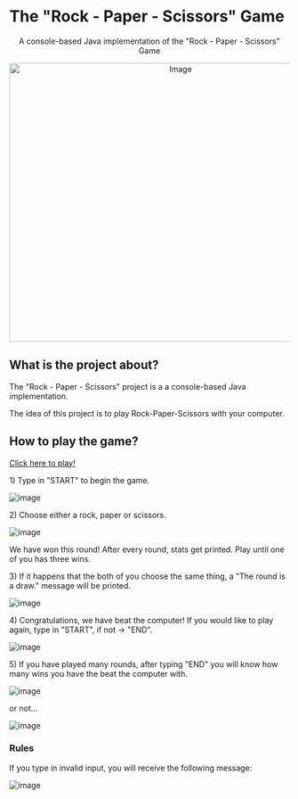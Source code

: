 # The "Rock - Paper - Scissors" Game
<p align="center">A console-based Java implementation of the "Rock - Paper - Scissors" Game</p>
<p align="center"><img alt="Image" width="600px" height="500px" src="https://miro.medium.com/v2/resize:fit:800/1*8du96SQUQ0NlWmWvVu20Zw.png"></p>



## What is the project about?
<p>The "Rock - Paper - Scissors" project is a a console-based Java implementation. </p>


<p>The idea of this project is to play Rock-Paper-Scissors with your computer. </p>


## How to play the game?
[Click here to play!](Project_RockPaperScissors.java)

<p>1) Type in "START" to begin the game.</p>

![image](https://github.com/angelinakumanova/SoftwareEngineering-SoftUni/assets/136862552/2e28ff9b-55ca-4df9-a861-044cfbece65c)

<p>2) Choose either a rock, paper or scissors.</p>

![image](https://github.com/angelinakumanova/SoftwareEngineering-SoftUni/assets/136862552/8b5bf1aa-f0d6-41ca-aead-e1214f3bed05)

<p>We have won this round! After every round, stats get printed. Play until one of you has three wins.</p>

<p>3) If it happens that the both of you choose the same thing, a "The round is a draw." message will be printed.</p>

![image](https://github.com/angelinakumanova/SoftwareEngineering-SoftUni/assets/136862552/13310e70-391c-49dd-ac71-dc41fc65fd5d)


<p>4) Congratulations, we have beat the computer! If you would like to play again, type in "START", if not -> "END".</p>

![image](https://github.com/angelinakumanova/SoftwareEngineering-SoftUni/assets/136862552/fb7418b9-d7d8-4285-9e57-299f63d5fb05)

<p>5) If you have played many rounds, after typing "END" you will know how many wins you have the beat the computer with. </p>

![image](https://github.com/angelinakumanova/SoftwareEngineering-SoftUni/assets/136862552/b186084b-d5c6-41dc-8787-e0c1691e8b7c)

<p> or not...</p>

![image](https://github.com/angelinakumanova/SoftwareEngineering-SoftUni/assets/136862552/3900a8c8-325c-4009-8b86-f88b0977876d)

### Rules

<p> If you type in invalid input, you will receive the following message: </p>

![image](https://github.com/angelinakumanova/SoftwareEngineering-SoftUni/assets/136862552/c5871410-ac49-421f-818b-3c0070e4d7fd)

